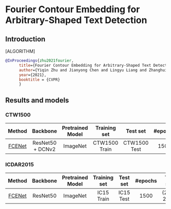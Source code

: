 # Fourier Contour Embedding for Arbitrary-Shaped Text Detection

## Introduction

[ALGORITHM]

```bibtex
@InProceedings{zhu2021fourier,
      title={Fourier Contour Embedding for Arbitrary-Shaped Text Detection},
      author={Yiqin Zhu and Jianyong Chen and Lingyu Liang and Zhanghui Kuang and Lianwen Jin and Wayne Zhang},
      year={2021},
      booktitle = {CVPR}
      }
```

## Results and models

### CTW1500

|                                     Method                             |     Backbone     | Pretrained Model | Training set  |   Test set   | #epochs | Test size | Recall | Precision | Hmean |                                                                                        Download                                                                                                    |
| :--------------------------------------------------------------------: |:----------------:| :--------------: | :-----------: | :----------: | :-----: | :-------: | :----: | :-------: | :---: | :------------------------------------------------------------------------------------------------------------------------------------------------------------------------------------------------: |
| [FCENet](/configs/textdet/fcenet/fcenet_r50dcnv2_fpn_1500e_ctw1500.py) | ResNet50 + DCNv2 |     ImageNet     | CTW1500 Train | CTW1500 Test |  1500   |(736, 1080)| 0.828  |   0.875   | 0.851 | [model](https://download.openmmlab.com/mmocr/textdet/fcenet/fcenet_r50dcnv2_fpn_1500e_ctw1500_20211022-e326d7ec.pth) \| [log](https://download.openmmlab.com/mmocr/textdet/fcenet/20210511_181328.log.json) |

### ICDAR2015

|                                     Method                             |     Backbone     | Pretrained Model | Training set  |   Test set   | #epochs | Test size  | Recall | Precision | Hmean |                                                                                        Download                                                                                                    |
| :--------------------------------------------------------------------: | :--------------: | :--------------: | :-----------: | :----------: | :-----: | :-------:  | :----: | :-------: | :---: | :------------------------------------------------------------------------------------------------------------------------------------------------------------------------------------------------: |
| [FCENet](/configs/textdet/fcenet/fcenet_r50_fpn_1500e_icdar2015.py)    |     ResNet50     |     ImageNet     |   IC15 Train  |   IC15 Test  |  1500   |(2260, 2260)| 0.819  |   0.880   | 0.849 | [model](https://download.openmmlab.com/mmocr/textdet/fcenet/fcenet_r50_fpn_1500e_icdar2015_20211022-daefb6ed.pth) \| [log](https://download.openmmlab.com/mmocr/textdet/fcenet/20210601_222655.log.json) |
